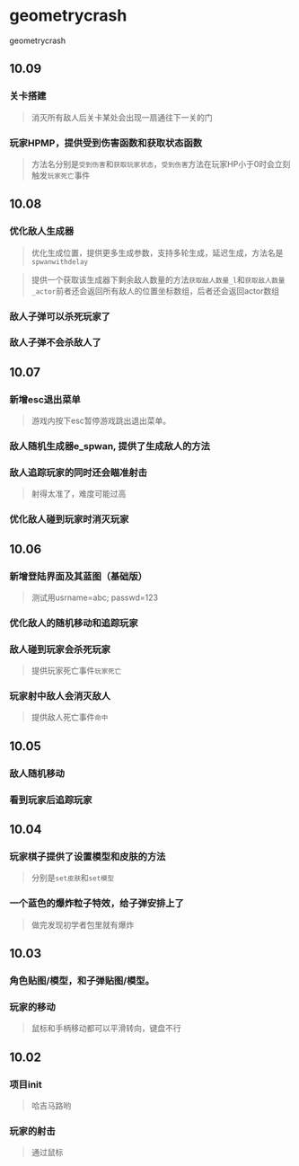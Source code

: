 # geometrycrash
geometrycrash
## 10.09
### 关卡搭建
>消灭所有敌人后关卡某处会出现一扇通往下一关的门
### 玩家HPMP，提供受到伤害函数和获取状态函数
>方法名分别是`受到伤害`和`获取玩家状态`，`受到伤害`方法在玩家HP小于0时会立刻触发`玩家死亡`事件
## 10.08
### 优化敌人生成器
>优化生成位置，提供更多生成参数，支持多轮生成，延迟生成，方法名是`spwanwithdelay`

>提供一个获取该生成器下剩余敌人数量的方法`获取敌人数量_l`和`获取敌人数量_actor`前者还会返回所有敌人的位置坐标数组，后者还会返回actor数组
### 敌人子弹可以杀死玩家了
### 敌人子弹不会杀敌人了

## 10.07 
### 新增esc退出菜单
>游戏内按下esc暂停游戏跳出退出菜单。
### 敌人随机生成器e_spwan, 提供了生成敌人的方法
### 敌人追踪玩家的同时还会瞄准射击
>射得太准了，难度可能过高
### 优化敌人碰到玩家时消灭玩家

## 10.06 
### 新增登陆界面及其蓝图（基础版）
>测试用usrname=abc; passwd=123
### 优化敌人的随机移动和追踪玩家
### 敌人碰到玩家会杀死玩家
>提供玩家死亡事件`玩家死亡`
### 玩家射中敌人会消灭敌人
>提供敌人死亡事件`命中`
## 10.05 
### 敌人随机移动
### 看到玩家后追踪玩家
## 10.04
### 玩家棋子提供了设置模型和皮肤的方法
>分别是`set皮肤`和`set模型`
### 一个蓝色的爆炸粒子特效，给子弹安排上了
>做完发现初学者包里就有爆炸

## 10.03
### 角色贴图/模型，和子弹贴图/模型。
### 玩家的移动
>鼠标和手柄移动都可以平滑转向，键盘不行

## 10.02
### 项目init
>哈吉马路哟
### 玩家的射击
>通过鼠标

